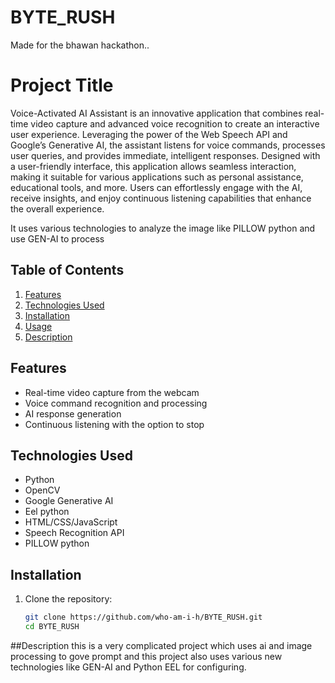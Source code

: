 # BYTE_RUSH
Made for the bhawan hackathon..
# Project Title
Voice-Activated AI Assistant is an innovative application that combines real-time video capture and advanced voice recognition to create an interactive user experience. Leveraging the power of the Web Speech API and Google’s Generative AI, the assistant listens for voice commands, processes user queries, and provides immediate, intelligent responses. Designed with a user-friendly interface, this application allows seamless interaction, making it suitable for various applications such as personal assistance, educational tools, and more. Users can effortlessly engage with the AI, receive insights, and enjoy continuous listening capabilities that enhance the overall experience.

It uses various technologies to analyze the image like PILLOW python and use GEN-AI to process

## Table of Contents

1. [Features](#features)
2. [Technologies Used](#technologies-used)
3. [Installation](#installation)
4. [Usage](#usage)
5. [Description](#description)


## Features

- Real-time video capture from the webcam
- Voice command recognition and processing
- AI response generation
- Continuous listening with the option to stop

## Technologies Used

- Python
- OpenCV
- Google Generative AI
- Eel python
- HTML/CSS/JavaScript
- Speech Recognition API
- PILLOW python

## Installation

1. Clone the repository:
   ```bash
   git clone https://github.com/who-am-i-h/BYTE_RUSH.git
   cd BYTE_RUSH

  ##Description
  this is a very complicated project which uses ai and image processing to gove prompt and this project also uses various new technologies like GEN-AI and 
Python EEL for configuring.
